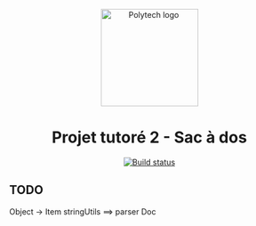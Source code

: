 <p align="center">
    <img alt="Polytech logo" src="http://www.tedxtours.com/wp-content/uploads/2014/11/PolytechTours.jpg" height="175"/>
</p>
<h1 align="center">Projet tutoré 2 - Sac à dos</h1>
<p align="center">
    <a alt="Build Status" href="https://travis-ci.com/MrCraftCod/DI3---Projet2"><img alt="Build status" src="https://travis-ci.com/MrCraftCod/DI3---Projet2.svg?token=s5BJCJ6gyoT4Yw4fxy1J&branch=master"/></a>
</p>

## TODO

Object -> Item
stringUtils ==> parser
Doc
